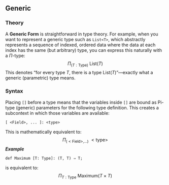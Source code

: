 ## Generic

### Theory

A **Generic Form** is straightforward in type theory.
 For example, when you want to represent a generic type such as `List<T>`, which abstractly represents a sequence of indexed, ordered data where the data at each index has the same (but arbitrary) type, you can express this naturally with a $\Pi$-type:
$$
\Pi_{(T:\mathrm{Type})}~\mathrm{List}(T)
$$
This denotes “for every type $T$, there is a type $\mathrm{List}(T)$”—exactly what a generic (parametric) type means.

### Syntax

Placing `[]` before a type means that the variables inside `[]` are bound as Pi-type (generic) parameters for the following type definition.
 This creates a subcontext in which those variables are available:

```
[ <Field>, ... ]: <type>
```

This is mathematically equivalent to:
$$
\Pi_{(<\text{Field}>,\ldots)}~<\text{type}>
$$
***Example***

```
def Maximum [T: Type]: (T, T) ⇒ T;
```

is equivalent to:
$$
\Pi_{T:\mathrm{Type}}~\mathrm{Maximum}(T \times T)
$$
